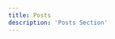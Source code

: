 ```yaml
---
title: Posts
description: 'Posts Section'
---
```


<!--You'll add here a general introduction of your posts.-->
